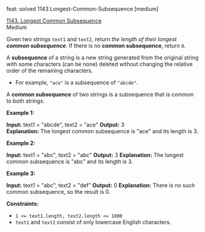 feat: solved 1143 Longest-Common-Subsequence [medium]

[1143.  Longest Common Subsequence](https://leetcode.com/problems/longest-common-subsequence/)  
Medium

Given two strings  `text1`  and  `text2`, return  _the length of their longest  **common subsequence**._ If there is no  **common subsequence**, return  `0`.

A  **subsequence**  of a string is a new string generated from the original string with some characters (can be none) deleted without changing the relative order of the remaining characters.

-   For example,  `"ace"`  is a subsequence of  `"abcde"`.

A  **common subsequence**  of two strings is a subsequence that is common to both strings.

**Example 1:**

**Input:** text1 = "abcde", text2 = "ace"
**Output:** 3  
**Explanation:** The longest common subsequence is "ace" and its length is 3.

**Example 2:**

**Input:** text1 = "abc", text2 = "abc"
**Output:** 3
**Explanation:** The longest common subsequence is "abc" and its length is 3.

**Example 3:**

**Input:** text1 = "abc", text2 = "def"
**Output:** 0
**Explanation:** There is no such common subsequence, so the result is 0.

**Constraints:**

-   `1 <= text1.length, text2.length <= 1000`
-   `text1`  and  `text2`  consist of only lowercase English characters.